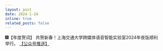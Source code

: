 ```yaml
---
layout: post
date: 2024-1-24
inline: true
related_posts: false
---
```


🎆【年度贺词】 共贺新春！上海交通大学跨媒体语音智能实验室2024年夜饭顺利举行。 <a href="https://mp.weixin.qq.com/s/gFC4Sfmf0XCxdWt8OZ-V_w"> 【公众号推送】 </a>
